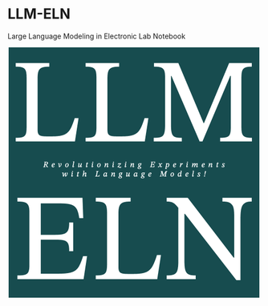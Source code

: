 # LLM-ELN
Large Language Modeling in Electronic Lab Notebook
<p align="center">
  <img src="LLM-ELM-Logo.png" alt="Alt Text">
</p>
